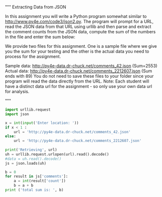 """
Extracting Data from JSON

In this assignment you will write a Python program somewhat similar to http://www.py4e.com/code3/json2.py. 
The program will prompt for a URL, read the JSON data from that URL using urllib and then parse and extract the comment counts from the JSON data, compute the sum of the numbers in the file and enter the sum below:

We provide two files for this assignment. One is a sample file where we give you the sum for your testing and the other is the actual data you need to process for the assignment.

  Sample data: http://py4e-data.dr-chuck.net/comments_42.json (Sum=2553)
  Actual data: http://py4e-data.dr-chuck.net/comments_2212607.json (Sum ends with 89)
You do not need to save these files to your folder since your program will read the data directly from the URL. Note: Each student will have a distinct data url for the assignment - so only use your own data url for analysis.

"""

```python
import urllib.request
import json

x = int(input('Enter location: '))
if x < 1 : 
    url = 'http://py4e-data.dr-chuck.net/comments_42.json'
else: 
    url = 'http://py4e-data.dr-chuck.net/comments_2212607.json'
    
print('Retrieving', url)
uh = urllib.request.urlopen(url).read().decode()
#data = uh.read().decode()
js = json.loads(uh)

b = 0
for result in js['comments']:
    a = int(result['count'])
    b = a + b
print ('total sum is: ', b)

```
